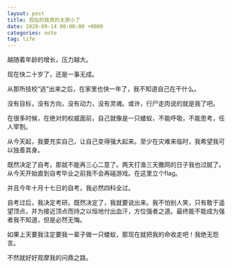 ```yaml
---
layout: post
title: 现在的我真的太渺小了
date: 2020-09-14 00:00:00 +0800
categories: note
tag: life
---
```

越随着年龄的增长，压力越大。

现在快二十岁了，还是一事无成。

从那所技校“逃”出来之后，在家里也快一年了，我不知道自己在干什么。

没有目标，没有方向，没有动力，没有灵魂。或许，行尸走肉说的就是我了吧。

在很多时候，在绝对的权威面前，自己就像是一只蝼蚁，不能呼吸，不能思考，任人宰割。

从今天起，我要充实自己，让自己变得强大起来。至少在灾难来临时，我希望我可以独善其身。

既然决定了自考，那就不能再三心二意了。两天打渔三天撒网的日子我也过腻了。从今天开始直到自考毕业之前我不会再碰游戏。在这里立个flag。

并且今年十月十七日的自考，我必然四科全过。

自考过后，我决定考研。既然决定了，我就要说出来。我不怕别人笑，只有敢于遥望顶点，并为接近顶点而持之以恒地付出血汗，方位强者之道。最终能不能成为强者我不知道，但是必然无悔。

如果上天要我注定要我一辈子做一只蝼蚁，那现在就把我的命收走吧！我绝无怨言。

不然就好好观摩我的问鼎之路。